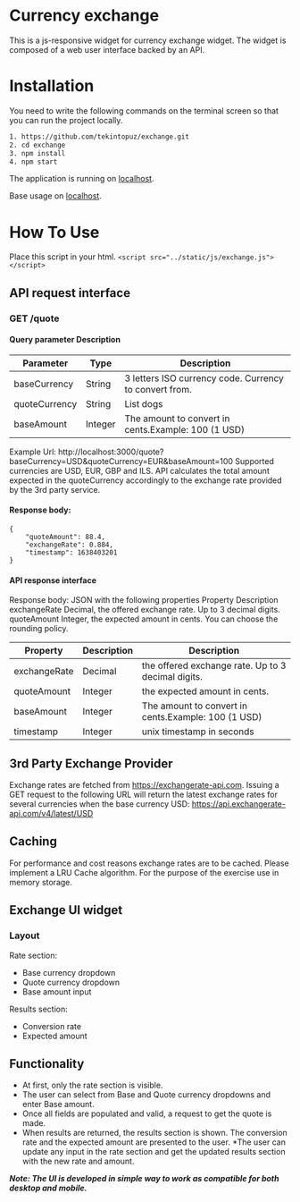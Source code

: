 # **Currency exchange**
This is a js-responsive widget for currency exchange widget. The widget
is composed of a web user interface backed by an API.

# Installation

You need to write the following commands on the terminal screen so that you can run the project locally.

```sh
1. https://github.com/tekintopuz/exchange.git
2. cd exchange
3. npm install
4. npm start
```

The application is running on [localhost](http://localhost:3000).

Base usage on [localhost](http://localhost:3000/exchange).
# How To Use
Place this script in your html.
 `<script src="../static/js/exchange.js"></script>`

## API request interface
### GET /quote
#### Query parameter Description
|Parameter      | Type            | Description       |
| -----------   | --------------- | --------- |
| baseCurrency  | String          | 3 letters ISO currency code. Currency to convert from.      
| quoteCurrency | String          | List dogs 
| baseAmount    | Integer         | The amount to convert in cents.Example: 100 (1 USD)

Example Url: http://localhost:3000/quote?baseCurrency=USD&quoteCurrency=EUR&baseAmount=100
Supported currencies are USD, EUR, GBP and ILS. API calculates the total amount expected
in the quoteCurrency accordingly to the exchange rate provided by the 3rd party service.
#### Response body:
    {
        "quoteAmount": 88.4,
        "exchangeRate": 0.884,
        "timestamp": 1638403201
    }

#### API response interface
Response body: JSON with the following properties
Property Description
exchangeRate Decimal, the offered exchange rate. Up to 3 decimal digits.
quoteAmount Integer, the expected amount in cents.
You can choose the rounding policy.

| Property      | Description   | Description                                         | 
| -----------   | --------------| --------------------------------------------------- |
| exchangeRate  | Decimal       | the offered exchange rate. Up to 3 decimal digits.  |
| quoteAmount   | Integer       | the expected amount in cents.                       |
| baseAmount    | Integer       | The amount to convert in cents.Example: 100 (1 USD) |
| timestamp     | Integer       | unix timestamp in seconds                           |

## 3rd Party Exchange Provider
Exchange rates are fetched from https://exchangerate-api.com. Issuing a GET request to the
following URL will return the latest exchange rates for several currencies when the base
currency USD: https://api.exchangerate-api.com/v4/latest/USD

## Caching
For performance and cost reasons exchange rates are to be cached. Please implement a LRU
Cache algorithm. For the purpose of the exercise use in memory storage.

## Exchange UI widget
### Layout

Rate section:
* Base currency dropdown
* Quote currency dropdown
* Base amount input

Results section:
* Conversion rate
* Expected amount

## Functionality
* At first, only the rate section is visible.
* The user can select from Base and Quote currency dropdowns and enter Base amount.
* Once all fields are populated and valid, a request to get the quote is made.
* When results are returned, the results section is shown. The conversion rate and the
  expected amount are presented to the user.
*The user can update any input in the rate section and get the updated results section
  with the new rate and amount.

***Note: The UI is developed in simple way to work as compatible for both desktop and mobile.***